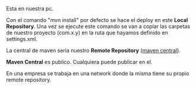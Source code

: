 Esta en nuestra pc.

Con el comando "mvn install" por defecto se hace el deploy en este **Local Repository**. Una vez se ejecute este comando se van a copiar las carpetas de nuestro proyecto (com.x.y) en la ruta que hayamos definido en settings.xml.

La central de maven seria nuestro **Remote Repository** ([maven central](https://mvnrepository.com/repos/central)).

**Maven Central** es publico. Cualquiera puede publicar en el.

En una empresa se trabaja en una network donde la misma tiene su propio remote repository.